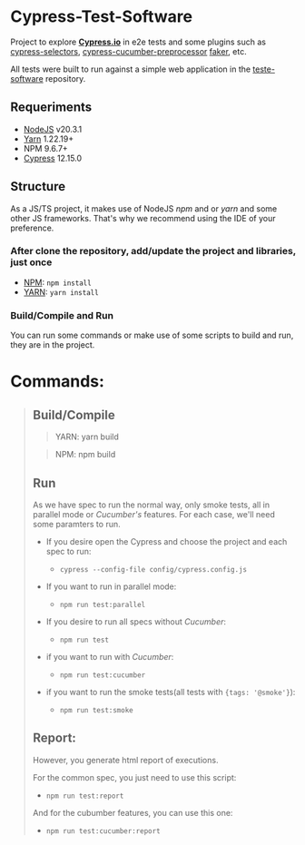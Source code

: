 # Cypress-Test-Software

Project to explore **[Cypress.io](https://cypress.io/)** in e2e tests and some plugins such as 
[cypress-selectors](https://github.com/anton-kravchenko/cypress-selectors), 
[cypress-cucumber-preprocessor](https://github.com/badeball/cypress-cucumber-preprocessor)
[faker](https://github.com/faker-js/faker), etc.

All tests were built to run against a simple web application in the [teste-software](https://github.com/leonidesfernando/teste-software) repository.

## Requeriments 
- [NodeJS](https://nodejs.org/) v20.3.1
- [Yarn](https://yarnpkg.com/getting-started) 1.22.19+
- NPM 9.6.7+
- [Cypress](https://cypress.io) 12.15.0


## Structure
As a JS/TS project, it makes use of NodeJS _npm_ and or _yarn_ and some other JS frameworks. That's why we recommend using the IDE of your preference. 


### After clone the repository, add/update the project and libraries, **just once**
* [NPM](https://docs.npmjs.com/): `npm install`
* [YARN](https://yarnpkg.com/getting-started): `yarn install`

### Build/Compile and Run
You can run some commands or make use of some scripts to build and run, they are in the project.

# Commands:
> ## Build/Compile
>
>>YARN: yarn build
>
>> NPM: npm build
>
>## Run
>
> As we have spec to run the normal way, only smoke tests, all in parallel mode or _Cucumber's_ features. For each case, we'll need some paramters to run.
>
> - If you desire open the Cypress and choose the project and each spec to run:
>   - `cypress --config-file config/cypress.config.js`
>
> - If you want to run in parallel mode:
>   - `npm run test:parallel`
>
> - If you desire to run all specs without _Cucumber_:
>   - `npm run test`
>
> - if you want to run with _Cucumber_:
>   - `npm run test:cucumber`
>
> - if you want to run the smoke tests(all tests with `{tags: '@smoke'}`):
>   - `npm run test:smoke`
>
>## Report:
>However, you generate html report of executions.
>
>For the common spec, you just need to use this script:
>   - `npm run test:report`
>
>And for the cubumber features, you can use this one:
>   - `npm run test:cucumber:report`